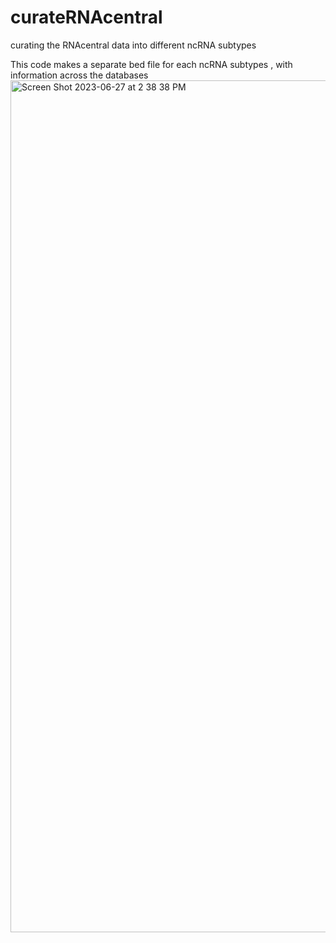 # curateRNAcentral
curating the RNAcentral data into different ncRNA subtypes

This code makes a separate bed file for each ncRNA subtypes , with information across the databases
<img width="1363" alt="Screen Shot 2023-06-27 at 2 38 38 PM" src="https://github.com/VanBortleLab/curateRNAcentral/assets/130776338/14922c99-3f21-4ad9-81a3-ed96a04a8c96">
